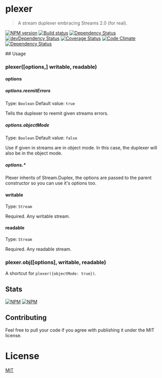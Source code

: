 <!--
# This file is automatically generated by a `metapak`
# module. Do not change it elsewhere, changes would
# be overriden.
-->
# plexer
> A stream duplexer embracing Streams 2.0 (for real).

[![NPM version](https://badge.fury.io/js/plexer.svg)](https://npmjs.org/package/plexer)
[![Build status](https://secure.travis-ci.org/nfroidure/plexer.svg)](https://travis-ci.org/nfroidure/plexer)
[![Dependency Status](https://david-dm.org/nfroidure/plexer.svg)](https://david-dm.org/nfroidure/plexer)
[![devDependency Status](https://david-dm.org/nfroidure/plexer/dev-status.svg)](https://david-dm.org/nfroidure/plexer#info=devDependencies)
[![Coverage Status](https://coveralls.io/repos/nfroidure/plexer/badge.svg?branch=master)](https://coveralls.io/r/nfroidure/plexer?branch=master)
[![Code Climate](https://codeclimate.com/github/nfroidure/plexer.svg)](https://codeclimate.com/github/nfroidure/plexer)
[![Dependency Status](https://dependencyci.com/github/nfroidure/plexer/badge)](https://dependencyci.com/github/nfroidure/plexer)


## Usage

### plexer([options,] writable, readable)

#### options
##### options.reemitErrors
Type: `Boolean`
Default value: `true`

Tells the duplexer to reemit given streams errors.

##### options.objectMode
Type: `Boolean`
Default value: `false`

Use if given in streams are in object mode. In this case, the duplexer will
 also be in the object mode.

##### options.*

Plexer inherits of Stream.Duplex, the options are passed to the
 parent constructor so you can use it's options too.

#### writable
Type: `Stream`

Required. Any writable stream.

#### readable
Type: `Stream`

Required. Any readable stream.

### plexer.obj([options], writable, readable)

A shortcut for `plexer({objectMode: true})`.

## Stats

[![NPM](https://nodei.co/npm/plexer.png?downloads=true&stars=true)](https://nodei.co/npm/plexer/)
[![NPM](https://nodei.co/npm-dl/plexer.png)](https://nodei.co/npm/plexer/)

## Contributing
Feel free to pull your code if you agree with publishing it under the MIT license.

# License
[MIT](https://github.com/nfroidure/plexer/blob/master/LICENSE)
